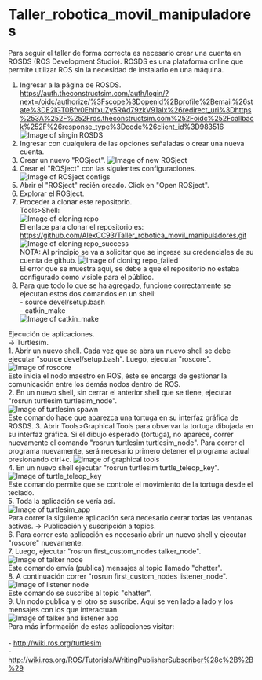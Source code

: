 # Taller_robotica_movil_manipuladores
Para seguir el taller de forma correcta es necesario crear una cuenta en ROSDS (ROS Development Studio).
ROSDS es una plataforma online que permite utilizar ROS sin la necesidad de instalarlo en una máquina.
  1. Ingresar a la página de ROSDS. https://auth.theconstructsim.com/auth/login/?next=/oidc/authorize/%3Fscope%3Dopenid%2Bprofile%2Bemail%26state%3DE2lGT0Bfv0EhIfxuZy5RAd79zkV91aIx%26redirect_uri%3Dhttps%253A%252F%252Frds.theconstructsim.com%252Foidc%252Fcallback%252F%26response_type%3Dcode%26client_id%3D983516
  ![Image of singin ROSDS](https://github.com/AlexCC93/Taller_robotica_movil_manipuladores/blob/main/imagenes/image1.png)
  2. Ingresar con cualquiera de las opciones señaladas o crear una nueva cuenta. 
  3. Crear un nuevo "ROSject".
  ![Image of new ROSject](https://github.com/AlexCC93/Taller_robotica_movil_manipuladores/blob/main/imagenes/image3.png)
  4. Crear el "ROSject" con las siguientes configuraciones.
  ![Image of ROSject configs](https://github.com/AlexCC93/Taller_robotica_movil_manipuladores/blob/main/imagenes/image4.png)
  5. Abrir el "ROSject" recién creado. Click en "Open ROSject".
  6. Explorar el ROSject.
  7. Proceder a clonar este repositorio.<br/>
      Tools>Shell:<br/>
      ![Image of cloning repo](https://github.com/AlexCC93/Taller_robotica_movil_manipuladores/blob/main/imagenes/image5.png)<br/>
      El enlace para clonar el repositorio es: https://github.com/AlexCC93/Taller_robotica_movil_manipuladores.git
      ![Image of cloning repo_success](https://github.com/AlexCC93/Taller_robotica_movil_manipuladores/blob/main/imagenes/image6.png)<br/>
  NOTA: Al principio se va a solicitar que se ingrese su credenciales de su cuenta de github.
  ![Image of cloning repo_failed](https://github.com/AlexCC93/Taller_robotica_movil_manipuladores/blob/main/imagenes/image7.png)<br/>
  El error que se muestra aquí, se debe a que el repositorio no estaba configurado como visible para el público.<br/>
  8. Para que todo lo que se ha agregado, funcione correctamente se ejecutan estos dos comandos en un shell:<br/>
    - source devel/setup.bash <br/> 
    - catkin_make <br/>
  ![Image of catkin_make](https://github.com/AlexCC93/Taller_robotica_movil_manipuladores/blob/main/imagenes/image9.png)<br/> 

Ejecución de aplicaciones. </br>
  -> Turtlesim.<br/>
    1. Abrir un nuevo shell. Cada vez que se abra un nuevo shell se debe ejecutar "source devel/setup.bash". Luego, ejecutar "roscore".<br/>
    ![Image of roscore](https://github.com/AlexCC93/Taller_robotica_movil_manipuladores/blob/main/imagenes/image10.png)<br/>
    Esto inicia el nodo maestro en ROS, éste se encarga de gestionar la comunicación entre los demás nodos dentro de ROS.<br/>
    2. En un nuevo shell, sin cerrar el anterior shell que se tiene, ejecutar "rosrun turtlesim turtlesim_node".<br/>
    ![Image of turtlesim spawn](https://github.com/AlexCC93/Taller_robotica_movil_manipuladores/blob/main/imagenes/image11.png)<br/>
    Este comando hace que aparezca una tortuga en su interfaz gráfica de ROSDS.
    3. Abrir Tools>Graphical Tools para observar la tortuga dibujada en su interfaz gráfica. Si el dibujo esperado (tortuga), no aparece, correr nuevamente el comando "rosrun turtlesim turtlesim_node". Para correr el programa nuevamente, será necesario primero detener el programa actual presionando ctrl+c.
    ![Image of graphical tools](https://github.com/AlexCC93/Taller_robotica_movil_manipuladores/blob/main/imagenes/image12.png)<br/>
    4. En un nuevo shell ejecutar "rosrun turtlesim turtle_teleop_key".
    ![Image of turtle_teleop_key](https://github.com/AlexCC93/Taller_robotica_movil_manipuladores/blob/main/imagenes/image13.png)<br/>
    Este comando permite que se controle el movimiento de la tortuga desde el teclado. <br/>
    5. Toda la aplicación se vería así.<br/>
    ![Image of turtlesim_app](https://github.com/AlexCC93/Taller_robotica_movil_manipuladores/blob/main/imagenes/image14.png)<br/>
    Para correr la siguiente aplicación será necesario cerrar todas las ventanas activas. 
  -> Publicación y suscripción a topics. <br/>
    6. Para correr esta aplicación es necesario abrir un nuevo shell y ejecutar "roscore" nuevamente.<br/>
    7. Luego, ejecutar "rosrun first_custom_nodes talker_node".<br/>
    ![Image of talker node](https://github.com/AlexCC93/Taller_robotica_movil_manipuladores/blob/main/imagenes/image15.png)<br/>
    Este comando envía (publica) mensajes al topic llamado "chatter".<br/>
    8. A continuación correr "rosrun first_custom_nodes listener_node".<br/>
    ![Image of listener node](https://github.com/AlexCC93/Taller_robotica_movil_manipuladores/blob/main/imagenes/image16.png)<br/>
    Este comando se suscribe al topic "chatter".<br/>
    9. Un nodo publica y el otro se suscribe. Aquí se ven lado a lado y los mensajes con los que interactuan. <br/>
    ![Image of talker and listener app](https://github.com/AlexCC93/Taller_robotica_movil_manipuladores/blob/main/imagenes/image17.png)<br/>
    Para más información de estas aplicaciones visitar: </br>  
    - http://wiki.ros.org/turtlesim </br> 
    - http://wiki.ros.org/ROS/Tutorials/WritingPublisherSubscriber%28c%2B%2B%29
    
  
  

  
  
    
  
  
